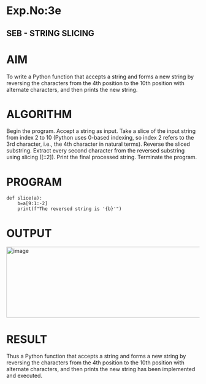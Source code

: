 # Exp.No:3e
## SEB - STRING SLICING
# AIM
To write a Python function that accepts a string and forms a new string by reversing the characters from the 4th position to the 10th position with alternate characters, and then prints the new string.

# ALGORITHM
Begin the program.
Accept a string as input.
Take a slice of the input string from index 2 to 10 (Python uses 0-based indexing, so index 2 refers to the 3rd character, i.e., the 4th character in natural terms).
Reverse the sliced substring.
Extract every second character from the reversed substring using slicing ([::2]).
Print the final processed string.
Terminate the program.
# PROGRAM
```
def slice(a):
    b=a[9:1:-2]
    print(f"The reversed string is '{b}'")
```
# OUTPUT
<img width="755" height="185" alt="image" src="https://github.com/user-attachments/assets/f5016c76-84d3-47be-bb26-5b142444f262" />


# RESULT
Thus a Python function that accepts a string and forms a new string by reversing the characters from the 4th position to the 10th position with alternate characters, and then prints the new string has been implemented and executed.
